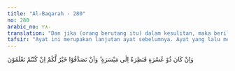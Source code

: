 ```yaml
---
title: "Al-Baqarah - 280"
no: 280
arabic_no: ٢٨٠
translation: "Dan jika (orang berutang itu) dalam kesulitan, maka berilah tenggang waktu sampai dia memperoleh kelapangan. Dan jika kamu menyedekahkan, itu lebih baik bagimu, jika kamu mengetahui."
tafsir: "Ayat ini merupakan lanjutan ayat sebelumnya. Ayat yang lalu memerintahkan agar orang yang beriman menghentikan perbuatan riba setelah turun ayat di atas. Para pemberi utang menerima kembali pokok yang dipinjamkannya. Maka ayat ini menerangkan: Jika pihak yang berutang itu dalam kesukaran berilah dia tempo, hingga dia sanggup membayar utangnya. Sebaliknya bila yang berutang dalam keadaan lapang, dia wajib segera membayar utangnya. Rasulullah saw bersabda:\n\nPenundaan pembayaran utang oleh orang kaya adalah perbuatan zalim. (Riwayat al-Bukhari dan Muslim).\n\nAllah swt menyatakan bahwa memberi sedekah kepada orang yang berutang yang tidak sanggup membayar utangnya adalah lebih baik. Jika orang yang beriman telah mengetahui perintah itu, hendaklah mereka melaksanakannya.\n\nDari ayat ini dipahami juga bahwa:\n\n1.Perintah memberi sedekah kepada orang yang berutang, yang tidak sanggup membayar utangnya.\n\n2.Orang yang berpiutang wajib memberi tangguh kepada orang yang berutang bila mereka kesulitan dalam membayar utang.\n\n3Bila seseorang mempunyai piutang pada seseorang yang tidak sanggup membayar utangnya diusahakan agar orang itu bebas dari utangnya dengan jalan membebaskan dari pembayaran utangnya baik sebagian maupun seluruhnya atau dengan cara lain yang baik."
---
```

وَاِنْ كَانَ ذُوْ عُسْرَةٍ فَنَظِرَةٌ اِلٰى مَيْسَرَةٍ ۗ وَاَنْ تَصَدَّقُوْا خَيْرٌ لَّكُمْ اِنْ كُنْتُمْ تَعْلَمُوْنَ